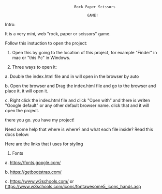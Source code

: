                                     Rock Paper Scissors

                                          GAME!


Intro:

It is a very mini, web "rock, paper or scissors" game. 


Follow this instuction to open the project:

1. Open this by going to the location of this project, for example "Finder" in mac or "this Pc" in Windows.

2. Three ways to open it:

a. Double the index.html file and in will open in the browser by auto

b. Open the browser and Drag the index.html file and go to the browser and place it, it will open it.

c. Right click the index.html file and click "Open with" and there is writen "Google default" or any other default browser name. click that and it will open the project.

there you go. you have my project!


Need some help that where is where? and what each file inside? Read this docs below:


Here are the links that i uses for styling

1. Fonts 

a. https://fonts.google.com/

b. https://getbootstrap.com/

c. https://www.w3schools.com/  or  https://www.w3schools.com/icons/fontawesome5_icons_hands.asp